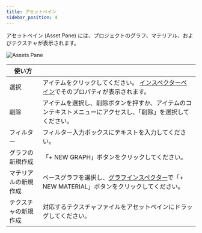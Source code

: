 ```yaml
---
title: アセットペイン
sidebar_position: 4
---
```


アセットペイン (Asset Pane) には、プロジェクトのグラフ、マテリアル、およびテクスチャが表示されます。

![Assets Pane](/images/shader-editor/assets-pane.png)

| 使い方 | |
|---|---|
| 選択 | アイテムをクリックしてください。 [インスペクターペイン][2]でそのプロパティが表示されます。 |
| 削除 | アイテムを選択し、削除ボタンを押すか、アイテムのコンテキストメニューにアクセスし、「削除」を選択してください。 |
| フィルター | フィルター入力ボックスにテキストを入力してください。 |
| グラフの新規作成 | 「+ NEW GRAPH」ボタンをクリックしてください。 |
| マテリアルの新規作成 | ベースグラフを選択し、[グラフインスペクター][3]で「+ NEW MATERIAL」ボタンをクリックしてください。 |
| テクスチャの新規作成 | 対応するテクスチャファイルをアセットペインにドラッグしてください。 |

[2]: /shader-editor/window-layout/inspector-pane
[3]: /shader-editor/window-layout/inspector-pane/graph-inspector

